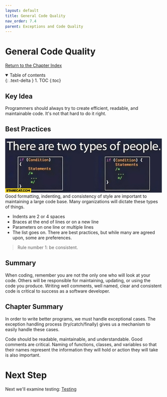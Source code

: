 ```yaml
---
layout: default
title: General Code Quality
nav_order: 7.4
parent: Exceptions and Code Quality
---
```


# General Code Quality

[Return to the Chapter Index](index.md)

<details open markdown="block">
  <summary>
    Table of contents
  </summary>
  {: .text-delta }
1. TOC
{:toc}
</details>

## Key Idea

Programmers should always try to create efficient, readable, and maintainable code. It's not that hard to do it right.

## Best Practices

![](../../assets/images/general_code_1.jpg)
Good formatting, indenting, and consistency of style are important to maintaining a large code base. Many organizations will dictate these types of things.

-   Indents are 2 or 4 spaces
-   Braces at the end of lines or on a new line
-   Parameters on one line or multiple lines
-   The list goes on. There are best practices, but while many are agreed upon, some are preferences.

> Rule number 1: be consistent.

## Summary

When coding, remember you are not the only one who will look at your code. Others will be responsible for maintaining, updating, or using the code you produce. Writing well comments, well named, clear and consistent code is critical to success as a software developer.

## Chapter Summary

In order to write better programs, we must handle exceptional cases. The exception handling process (try/catch/finally) gives us a mechanism to easily handle these cases.

Code should be readable, maintainable, and understandable. Good comments are critical. Naming of functions, classes, and variables so that their names represent the information they will hold or action they will take is also important.

# Next Step

Next we'll examine testing: [Testing](../8-testing/index.md)
